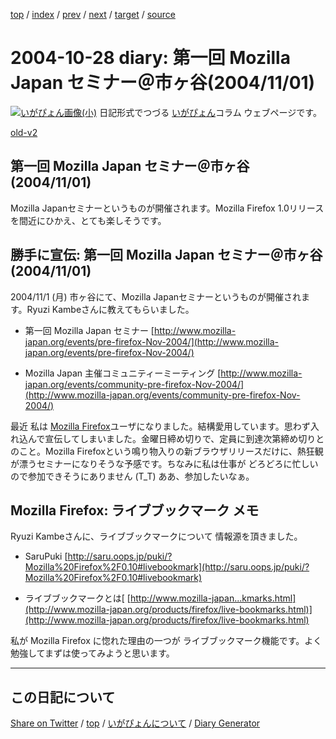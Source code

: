 [top](../index.html) 
 / [index](index.html) 
 / [prev](ig041025.html) 
 / [next](ig041031.html) 
 / [target](https://igapyon.github.io/diary/2004/ig041028.html) 
 / [source](https://github.com/igapyon/diary/blob/gh-pages/2004/ig041028.html.src.md) 

2004-10-28 diary: 第一回 Mozilla Japan セミナー＠市ヶ谷(2004/11/01)
=====================================================================================================
[![いがぴょん画像(小)](https://igapyon.github.io/diary/images/iga200306s.jpg "いがぴょん")](https://igapyon.github.io/diary/memo/memoigapyon.html) 日記形式でつづる [いがぴょん](https://igapyon.github.io/diary/memo/memoigapyon.html)コラム ウェブページです。

[old-v2](ig041028-orig.html)

## 第一回 Mozilla Japan セミナー＠市ヶ谷(2004/11/01)

Mozilla Japanセミナーというものが開催されます。Mozilla Firefox 1.0リリースを間近にひかえ、とても楽しそうです。


## 勝手に宣伝: 第一回 Mozilla Japan セミナー＠市ヶ谷(2004/11/01)

2004/11/1 (月) 市ヶ谷にて、Mozilla Japanセミナーというものが開催されます。Ryuzi
Kambeさんに教えてもらいました。

* 第一回 Mozilla Japan セミナー
  [http://www.mozilla-japan.org/events/pre-firefox-Nov-2004/](http://www.mozilla-japan.org/events/pre-firefox-Nov-2004/)
  
* Mozilla Japan 主催コミュニティーミーティング
  [http://www.mozilla-japan.org/events/community-pre-firefox-Nov-2004/](http://www.mozilla-japan.org/events/community-pre-firefox-Nov-2004/)

最近 私は [Mozilla Firefox](http://www.igapyon.jp/igapyon/diary/keyword/firefox.html)ユーザになりました。結構愛用しています。思わず入れ込んで宣伝してしまいました。金曜日締め切りで、定員に到達次第締め切りとのこと。Mozilla Firefoxという鳴り物入りの新ブラウザリリースだけに、熱狂観が漂うセミナーになりそうな予感です。ちなみに私は仕事が どろどろに忙しいので参加できそうにありません (T_T) ああ、参加したいなぁ。

## Mozilla Firefox: ライブブックマーク メモ

Ryuzi Kambeさんに、ライブブックマークについて 情報源を頂きました。

* SaruPuki
  [http://saru.oops.jp/puki/?Mozilla%20Firefox%2F0.10#livebookmark](http://saru.oops.jp/puki/?Mozilla%20Firefox%2F0.10#livebookmark)
  
* ライブブックマークとは[
  [http://www.mozilla-japan...kmarks.html](http://www.mozilla-japan.org/products/firefox/live-bookmarks.html)](http://www.mozilla-japan.org/products/firefox/live-bookmarks.html)

私が Mozilla Firefox に惚れた理由の一つが ライブブックマーク機能です。よく勉強してまずは使ってみようと思います。


----------------------------------------------------------------------------------------------------

## この日記について

[Share on Twitter](https://twitter.com/intent/tweet?hashtags=igapyon%2Cdiary%2C%E3%81%84%E3%81%8C%E3%81%B4%E3%82%87%E3%82%93&text=%E7%AC%AC%E4%B8%80%E5%9B%9E+Mozilla+Japan+%E3%82%BB%E3%83%9F%E3%83%8A%E3%83%BC%EF%BC%A0%E5%B8%82%E3%83%B6%E8%B0%B7%282004%2F11%2F01%29&url=https%3A%2F%2Figapyon.github.io%2Fdiary%2F2004%2Fig041028.html) / [top](../index.html) / [いがぴょんについて](https://igapyon.github.io/diary/memo/memoigapyon.html) / [Diary Generator](https://github.com/igapyon/igapyonv3)

